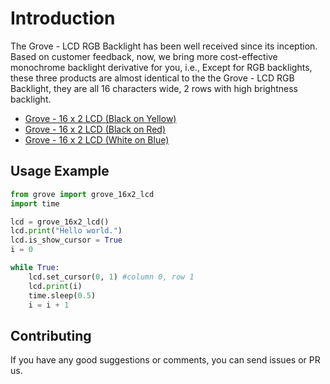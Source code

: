 # Introduction
The Grove - LCD RGB Backlight has been well received since its inception. Based on customer feedback, now, we bring more cost-effective monochrome backlight derivative for you, i.e., Except for RGB backlights, these three products are almost identical to the the Grove - LCD RGB Backlight, they are all 16 characters wide, 2 rows with high brightness backlight.

- [Grove - 16 x 2 LCD (Black on Yellow)](https://www.seeedstudio.com/Grove-16-x-2-LCD-Black-on-Yellow-p-3198.html)
- [Grove - 16 x 2 LCD (Black on Red)](https://www.seeedstudio.com/Grove-16-x-2-LCD-Black-on-Red-p-3197.html)
- [Grove - 16 x 2 LCD (White on Blue)](https://www.seeedstudio.com/Grove-16-x-2-LCD-White-on-Blue-p-3196.html)

## Usage Example

```python
from grove import grove_16x2_lcd
import time

lcd = grove_16x2_lcd()
lcd.print("Hello world.")
lcd.is_show_cursor = True
i = 0

while True:
    lcd.set_cursor(0, 1) #column 0, row 1
    lcd.print(i)
    time.sleep(0.5)
    i = i + 1
```
## Contributing

If you have any good suggestions or comments, you can send issues or PR us.
